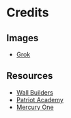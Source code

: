 # Credits

## Images

* [Grok](https://x.ai/)

## Resources

* [Wall Builders](https://wallbuilders.com/)
* [Patriot Academy](https://www.patriotacademy.com/about/)
* [Mercury One](https://mercuryone.org/)